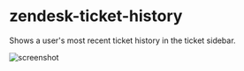 # zendesk-ticket-history

Shows a user's most recent ticket history in the ticket sidebar.

![screenshot](https://www.dropbox.com/s/qaaov456kb01gvx/Screenshot%202017-01-10%2016.21.45.png?dl=0)